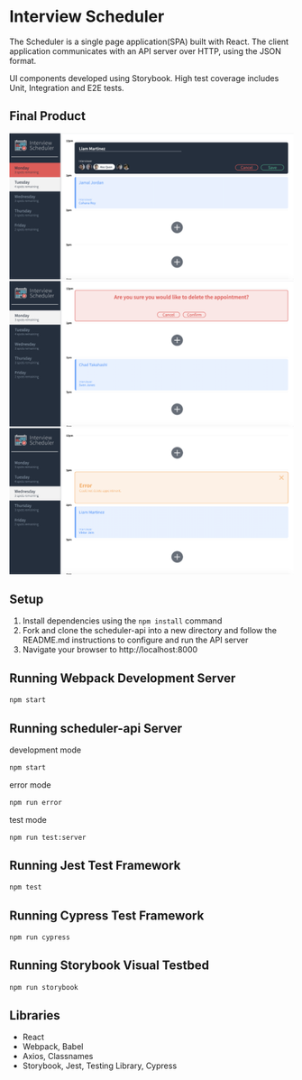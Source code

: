 # Interview Scheduler
  The Scheduler is a single page application(SPA) built with React. The client application communicates with an API server over HTTP, using the JSON format.
  
  UI components developed using Storybook. High test coverage includes Unit, Integration and E2E tests.

## Final Product

!["Booking interview form"](https://github.com/Anna-Gordon/Scheduler/blob/master/docs/bookInterviewForm.png?raw=true)
!["Confirmation onDelete"](https://github.com/Anna-Gordon/Scheduler/blob/master/docs/confirmOnDelete.png?raw=true)
!["Error message"](https://github.com/Anna-Gordon/Scheduler/blob/master/docs/error.png?raw=true)

## Setup

1. Install dependencies using the `npm install` command
2. Fork and clone the scheduler-api into a new directory and follow the README.md instructions to configure and run the API server
3. Navigate your browser to http://localhost:8000

## Running Webpack Development Server

```sh
npm start
```
## Running scheduler-api Server

development mode
```sh
npm start
```
error mode
```sh
npm run error
```
test mode
```sh
npm run test:server
```

## Running Jest Test Framework

```sh
npm test
```

## Running Cypress Test Framework

```sh
npm run cypress
```

## Running Storybook Visual Testbed

```sh
npm run storybook
```

## Libraries

- React
- Webpack, Babel
- Axios, Classnames
- Storybook, Jest, Testing Library, Cypress

